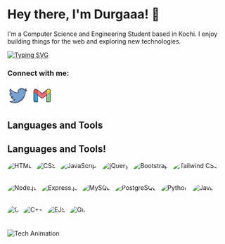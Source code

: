 # Hey there, I'm Durgaaa! 👋

I'm a Computer Science and Engineering Student based in Kochi. I enjoy building things for the web and exploring new technologies.

[![Typing SVG](https://readme-typing-svg.herokuapp.com?font=Fira+Code&size=20&pause=1100&color=39FF14&vCenter=true&width=1000&lines=♡+CODE+TO+CREATE+AND+CONNECT+♡)](https://git.io/typing-svg)

<h3 align="left">Connect with me:</h3>
<p align="left">
<a href="https://linkedin.com/in/durgasumesh" target="blank"><img align="center" src="./twitter.svg" alt="durga" height="50" width="50" /></a>
<a href="mailto:durgasumesh17@gmail.com" target="blank"><img align="center" src="./gmail.svg" alt="durga" height="50" width="50" /></a>
</p>

## Languages and Tools
## Languages and Tools!
<div style="display: flex; flex-wrap: wrap; gap: 10px;">
    <img src="https://img.shields.io/badge/-HTML-E34F26?style=for-the-badge&logo=html5&logoColor=white" alt="HTML" title="HTML" height="40" style="border-radius:50%">
    <img src="https://img.shields.io/badge/-CSS-1572B6?style=for-the-badge&logo=css3&logoColor=white" alt="CSS" title="CSS" height="40" style="border-radius:50%">
    <img src="https://img.shields.io/badge/-JavaScript-F7DF1E?style=for-the-badge&logo=javascript&logoColor=black" alt="JavaScript" title="JavaScript" height="40" style="border-radius:50%">
    <img src="https://img.shields.io/badge/-jQuery-0769AD?style=for-the-badge&logo=jquery&logoColor=white" alt="jQuery" title="jQuery" height="40" style="border-radius:50%">
    <img src="https://img.shields.io/badge/-Bootstrap-563D7C?style=for-the-badge&logo=bootstrap&logoColor=white" alt="Bootstrap" title="Bootstrap" height="40" style="border-radius:50%">
    <img src="https://img.shields.io/badge/-Tailwind_CSS-38B2AC?style=for-the-badge&logo=tailwind-css&logoColor=white" alt="Tailwind CSS" title="Tailwind CSS" height="40" style="border-radius:50%">
    <img src="https://img.shields.io/badge/-Node.js-339933?style=for-the-badge&logo=node.js&logoColor=white" alt="Node.js" title="Node.js" height="40" style="border-radius:50%">
    <img src="https://img.shields.io/badge/-Express.js-000000?style=for-the-badge&logo=express&logoColor=white" alt="Express.js" title="Express.js" height="40" style="border-radius:50%">
    <img src="https://img.shields.io/badge/-MySQL-4479A1?style=for-the-badge&logo=mysql&logoColor=white" alt="MySQL" title="MySQL" height="40" style="border-radius:50%">
    <img src="https://img.shields.io/badge/-PostgreSQL-336791?style=for-the-badge&logo=postgresql&logoColor=white" alt="PostgreSQL" title="PostgreSQL" height="40" style="border-radius:50%">
    <img src="https://img.shields.io/badge/-Python-3776AB?style=for-the-badge&logo=python&logoColor=white" alt="Python" title="Python" height="40" style="border-radius:50%">
    <img src="https://img.shields.io/badge/-Java-007396?style=for-the-badge&logo=java&logoColor=white" alt="Java" title="Java" height="40" style="border-radius:50%">
    <img src="https://img.shields.io/badge/-C-A8B9CC?style=for-the-badge&logo=c&logoColor=white" alt="C" title="C" height="40" style="border-radius:50%">
    <img src="https://img.shields.io/badge/-C++-00599C?style=for-the-badge&logo=c%2B%2B&logoColor=white" alt="C++" title="C++" height="40" style="border-radius:50%">
    <img src="https://img.shields.io/badge/-EJS-2B2B2B?style=for-the-badge&logo=ejs&logoColor=white" alt="EJS" title="EJS" height="40" style="border-radius:50%">
    <img src="https://icons8.com/icon/20906/git" alt="Git" title="Git" height="40" style="border-radius:50%">
</div>





![Tech Animation](https://example.com/your-gif-url.gif)
